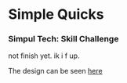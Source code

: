 # Simple Quicks
### Simpul Tech: Skill Challenge

not finish yet. ik i f up.

The design can be seen [here](https://bit.ly/simpul-front-end-challenge-quicks)